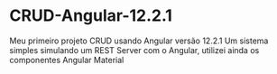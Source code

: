 # CRUD-Angular-12.2.1
Meu primeiro projeto CRUD usando Angular versão 12.2.1
Um sistema simples simulando um REST Server com o Angular, utilizei ainda os componentes Angular Material
